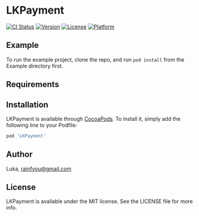 # LKPayment

[![CI Status](https://img.shields.io/travis/Luka/LKPayment.svg?style=flat)](https://travis-ci.org/Luka/LKPayment)
[![Version](https://img.shields.io/cocoapods/v/LKPayment.svg?style=flat)](https://cocoapods.org/pods/LKPayment)
[![License](https://img.shields.io/cocoapods/l/LKPayment.svg?style=flat)](https://cocoapods.org/pods/LKPayment)
[![Platform](https://img.shields.io/cocoapods/p/LKPayment.svg?style=flat)](https://cocoapods.org/pods/LKPayment)

## Example

To run the example project, clone the repo, and run `pod install` from the Example directory first.

## Requirements

## Installation

LKPayment is available through [CocoaPods](https://cocoapods.org). To install
it, simply add the following line to your Podfile:

```ruby
pod 'LKPayment'
```

## Author

Luka, rainfyou@gmail.com

## License

LKPayment is available under the MIT license. See the LICENSE file for more info.
